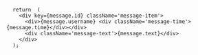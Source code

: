       return  (
        <div key={message.id} className='message-item'>
          <div>{message.username} <div className='message-time'>{message.time}</div></div>
          <div className='message-text'>{message.text}</div>
        </div>
      );